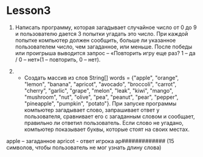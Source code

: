 # Lesson3
1.  Написать программу, которая загадывает случайное число от 0 до 9 и пользователю дается 3 попытки угадать это число. 
  При каждой попытке компьютер должен сообщить, больше ли указанное пользователем число, чем загаданное, или меньше. 
  После победы или проигрыша выводится запрос – «Повторить игру еще раз? 1 – да / 0 – нет»(1 – повторить, 0 – нет).

2.  * Создать массив из слов
  String[] words = {"apple", "orange", "lemon", "banana", "apricot", 
                    "avocado", "broccoli", "carrot", "cherry", "garlic", 
                    "grape", "melon", "leak", "kiwi", "mango", 
                    "mushroom", "nut", "olive", "pea", "peanut", 
                    "pear", "pepper", "pineapple", "pumpkin", "potato"}.
  При запуске программы компьютер загадывает слово, запрашивает ответ у пользователя, сравнивает его с загаданным словом и сообщает, правильно ли ответил пользователь. 
  Если слово не угадано, компьютер показывает буквы, которые стоят на своих местах.
  
  apple – загаданное
  apricot - ответ игрока
  ap############# (15 символов, чтобы пользователь не мог узнать длину слова)
